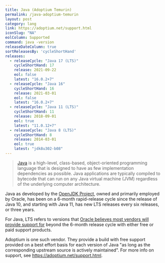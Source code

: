 ```yaml
---
title: Java (Adoptium Temurin)
permalink: /java-adoptium-temurin
layout: post
category: lang
link: https://adoptium.net/support.html
iconSlug: "NA"
eolColumn: Supported
command: java -version
releaseDateColumn: true
sortReleasesBy: 'cycleShortHand'
releases:
  - releaseCycle: "Java 17 (LTS)"
    cycleShortHand: 17
    release: 2021-09-22
    eol: false
    latest: "16.0.2+7"
  - releaseCycle: "Java 16"
    cycleShortHand: 16
    release: 2021-03-01
    eol: false
    latest: "16.0.2+7"
  - releaseCycle: "Java 11 (LTS)"
    cycleShortHand: 11
    release: 2018-09-01
    eol: true
    latest: "11.0.12+7"
  - releaseCycle: "Java 8 (LTS)"
    cycleShortHand: 8
    release: 2014-03-01
    eol: true
    latest: "jdk8u302-b08"
---
```


> [Java](https://oracle.com/java/) is a high-level, class-based, object-oriented programming language that is designed to have as few implementation dependencies as possible. Java applications are typically compiled to bytecode that can run on any Java virtual machine (JVM) regardless of the underlying computer architecture.

Java as developed by the [OpenJDK Project](https://openjdk.java.net/), owned and primarily employed by Oracle, has been on a 6-month rapid-release cycle since the release of Java 10, and starting with Java 11, has new LTS releases every six releases, or three years.

For Java, LTS refers to versions that [Oracle believes most vendors will provide support for](https://medium.com/@javachampions/java-is-still-free-2-0-0-6b9aa8d6d244) beyond the 6-month release cycle with either free or paid support products.

Adoptium is one such vendor. They provide a build with free support provided on a best effort basis for each version of Java "as long as the corresponding upstream source is actively maintained". For more info on support, see <https://adoptium.net/support.html>.
